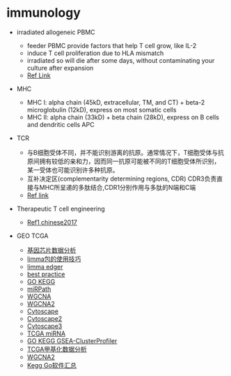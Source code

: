# immunology
* irradiated allogeneic PBMC
  * feeder PBMC provide factors that help T cell grow, like IL-2
  * induce T cell proliferation due to HLA mismatch
  * irradiated so will die after some days, without contaminating your culture after expansion
  * [Ref Link](https://www.researchgate.net/post/Why_do_we_use_irradiated_PBMCs_to_feed_transduced_t_cells)
  
* MHC
  * MHC I: alpha chain (45kD, extracellular, TM, and CT) + beta-2 microglobulin (12kD), express on most somatic cells
  * MHC II: alpha chain (33kD) + beta chain (28kD), express on B cells and dendritic cells APC
  
* TCR
  * 与B细胞受体不同，并不能识别游离的抗原。通常情况下，T细胞受体与抗原间拥有较低的亲和力，因而同一抗原可能被不同的T细胞受体所识别，某一受体也可能识别许多种抗原。
  * 互补决定区(complementarity determining regions, CDR) CDR3负责直接与MHC所呈递的多肽结合,CDR1分别作用与多肽的N端和C端
  * [Ref link](https://zh.wikipedia.org/wiki/T%E7%BB%86%E8%83%9E%E5%8F%97%E4%BD%93)
  
* Therapeutic T cell engineering
  * [Ref1 chinese2017](https://www.yigoonet.com/article/22538853.html)

* GEO TCGA
  * [基因芯片数据分析](https://blog.csdn.net/qq_29300341/article/details/74128979)
  * [limma包的使用技巧](http://www.cnblogs.com/huzs/p/3741979.html)
  * [limma edger](https://www.cnblogs.com/wangprince2017/p/9937080.html)
  * [best practice](http://www.bio-info-trainee.com/3421.html)
  * [GO KEGG](https://www.jianshu.com/p/462423702851)
  * [miRPath](https://www.jianshu.com/p/1f2c42ab9a7a)
  * [WGCNA](http://www.bio-info-trainee.com/2535.html)
  * [WGCNA2](https://www.jianshu.com/p/76fef6360ffe)
  * [Cytoscape](https://www.jianshu.com/p/6b0b5daec4d5)
  * [Cytoscape2](https://mp.weixin.qq.com/s/n5cP0vXiwNA9bLq6DNGlcw)
  * [Cytoscape3](http://blog.genesino.com/2017/08/cytoscape-layout/)
  * [TCGA miRNA](https://www.jianshu.com/p/e86340d4ea55)
  * [GO KEGG GSEA-ClusterProfiler](https://www.jianshu.com/p/c01b4cc1b98a)
  * [TCGA甲基化数据分析](http://www.dzbioinformatics.com/2018/08/12/tcga%E7%94%B2%E5%9F%BA%E5%8C%96%E6%95%B0%E6%8D%AE%E5%88%86%E6%9E%90/)
  * [WGCNA2](https://www.jianshu.com/p/76fef6360ffe)
  * [Kegg Go软件汇总](http://www.360doc.com/content/17/0707/14/8224347_669572036.shtml)
